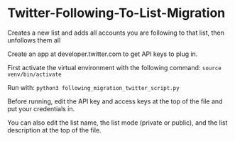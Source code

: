 # Twitter-Following-To-List-Migration
Creates a new list and adds all accounts you are following to that list, then unfollows them all

Create an app at developer.twitter.com to get API keys to plug in.

First activate the virtual environment with the following command: `source venv/bin/activate`

Run with: `python3 following_migration_twitter_script.py`

Before running, edit the API key and access keys at the top of the file and put your credentials in. 

You can also edit the list name, the list mode (private or public), and the list description at the top of the file.
